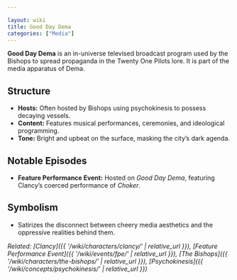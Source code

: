 ```yaml
---

layout: wiki
title: Good Day Dema
categories: ["Media"]
---
```


**Good Day Dema** is an in-universe televised broadcast program used by the Bishops to spread propaganda in the Twenty One Pilots lore. It is part of the media apparatus of Dema.

## <span class="tape-accent-yellow">Structure</span>

* **Hosts:** Often hosted by Bishops using psychokinesis to possess decaying vessels.
* **Content:** Features musical performances, ceremonies, and ideological programming.
* **Tone:** Bright and upbeat on the surface, masking the city’s dark agenda.

## <span class="tape-accent-yellow">Notable Episodes</span>

* **Feature Performance Event:** Hosted on *Good Day Dema*, featuring Clancy’s coerced performance of *Choker*.

## <span class="tape-accent-red">Symbolism</span>

* Satirizes the disconnect between cheery media aesthetics and the oppressive realities behind them.

*Related: [Clancy]({{ '/wiki/characters/clancy/' | relative_url }}), [Feature Performance Event]({{ '/wiki/events/fpe/' | relative_url }}), [The Bishops]({{ '/wiki/characters/the-bishops/' | relative_url }}), [Psychokinesis]({{ '/wiki/concepts/psychokinesis/' | relative_url }})*
